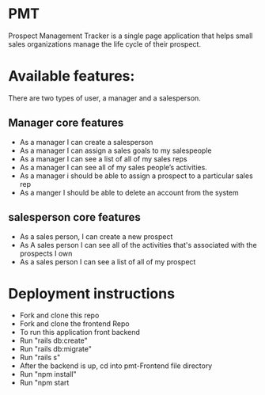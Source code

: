 

# PMT 

 Prospect Management Tracker is a single page application that  helps small sales organizations manage the life cycle of their prospect.




# Available features:
There are two types of user, a manager and a salesperson.

## Manager core features

* As a manager I can  create a salesperson 
* As a manager I  can assign a sales goals to my salespeople
* As a manager I can see a list of all of my sales reps
* As a manager I can see all of my sales people’s activities.
* As a manager i should be able to assign a prospect to a particular sales rep
* As a manger I should be able to delete an account from the system 


## salesperson core features

* As a sales person, I can  create a new prospect
* As A  sales person I  can see  all of the activities that's  associated with the prospects I own
* As a sales person I can see a list of all of my prospect


# Deployment instructions

* Fork and clone this repo
* Fork and clone the frontend Repo
* To run this application front backend
* Run "rails db:create"
* Run "rails db:migrate"
* Run "rails s"
* After the backend is up, cd into pmt-Frontend file directory
* Run "npm install"
* Run "npm start
